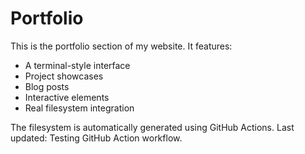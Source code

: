 # Portfolio

This is the portfolio section of my website. It features:
- A terminal-style interface
- Project showcases
- Blog posts
- Interactive elements
- Real filesystem integration

The filesystem is automatically generated using GitHub Actions.
Last updated: Testing GitHub Action workflow.